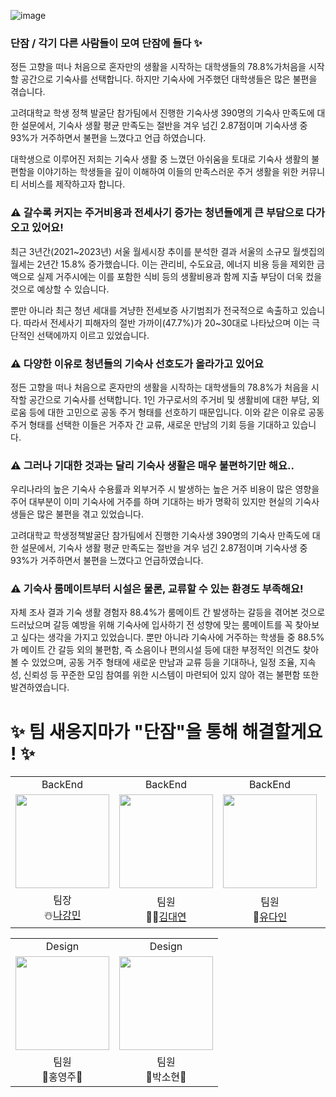 ![image](https://github.com/user-attachments/assets/e5c8aa68-8df6-4d36-b678-5a432a1bbcbd)

### 단잠 / 각기 다른 사람들이 모여 단잠에 들다 ✨

정든 고향을 떠나 처음으로 혼자만의 생활을 시작하는 대학생들의 78.8%가처음을 시작할 공간으로 기숙사를 선택합니다.
하지만 기숙사에 거주했던 대학생들은 많은 불편을 겪습니다.

고려대학교 학생 정책 발굴단 참가팀에서 진행한 기숙사생 390명의 기숙사 만족도에 대한 설문에서,
기숙사 생활 평균 만족도는 절반을 겨우 넘긴 2.87점이며
기숙사생 중 93%가 거주하면서 불편을 느꼈다고 언급 하였습니다.

대학생으로 이루어진 저희는 기숙사 생활 중 느꼈던 아쉬움을 토대로 기숙사 생활의 불편함을 이야기하는 학생들을 깊이 이해하여
이들의 만족스러운 주거 생활을 위한 커뮤니티 서비스를 제작하고자 합니다.

### ⚠️ 갈수록 커지는 주거비용과 전세사기 증가는 청년들에게 큰 부담으로 다가오고 있어요!

최근 3년간(2021~2023년) 서울 월세시장 추이를 분석한 결과 서울의 소규모 월셋집의
월세는 2년간 15.8% 증가했습니다. 이는 관리비, 수도요금, 에너지 비용 등을 제외한
금액으로 실제 거주시에는 이를 포함한 식비 등의 생활비용과 함께 지출 부담이 더욱
컸을 것으로 예상할 수 있습니다.

뿐만 아니라 최근 청년 세대를 겨냥한 전세보증 사기범죄가 전국적으로 속출하고 있습니다. 따라서 전세사기 피해자의 절반 가까이(47.7%)가 20~30대로 나타났으며
이는 극단적인 선택에까지 이르고 있었습니다.

### ⚠️ 다양한 이유로 청년들의 기숙사 선호도가 올라가고 있어요

정든 고향을 떠나 처음으로 혼자만의 생활을 시작하는 대학생들의 78.8%가 처음을 시작할 공간으로 기숙사를 선택합니다.
1인 가구로서의 주거비 및 생활비에 대한 부담, 외로움 등에 대한 고민으로 공동 주거 형태를 선호하기 때문입니다.
이와 같은 이유로 공동 주거 형태를 선택한 이들은 거주자 간 교류, 새로운 만남의 기회 등을 기대하고 있습니다.

### ⚠️ 그러나 기대한 것과는 달리 기숙사 생활은 매우 불편하기만 해요..

우리나라의 높은 기숙사 수용률과 외부거주 시 발생하는 높은 거주 비용이
많은 영향을 주어 대부분이 이미 기숙사에 거주를 하며 기대하는 바가 명확히 있지만
현실의 기숙사생들은 많은 불편을 겪고 있었습니다.

고려대학교 학생정책발굴단 참가팀에서 진행한 기숙사생 390명의
기숙사 만족도에 대한 설문에서, 기숙사 생활 평균 만족도는 절반을 겨우 넘긴 2.87점이며 기숙사생 중 93%가 거주하면서 불편을 느꼈다고 언급하였습니다.

### ⚠️ 기숙사 룸메이트부터 시설은 물론, 교류할 수 있는 환경도 부족해요!

자체 조사 결과 기숙 생활 경험자 88.4%가 룸메이트 간 발생하는 갈등을 겪어본 것으로 드러났으며 갈등 예방을 위해
기숙사에 입사하기 전 성향에 맞는 룸메이트를 꼭 찾아보고 싶다는 생각을 가지고 있었습니다. 뿐만 아니라 기숙사에 거주하는 학생들 중 88.5%가 메이트 간 갈등 외의 불편함, 즉 소음이나 편의시설 등에 대한 부정적인
의견도 찾아볼 수 있었으며,
공동 거주 형태에 새로운 만남과 교류 등을 기대하나, 일정 조율, 지속성, 신뢰성 등 꾸준한 모임 참여를 위한 시스템이 마련되어 있지 않아 겪는 불편함 또한 발견하였습니다.

# ✨ 팀 새옹지마가 "단잠"을 통해 해결할게요 ! ✨

<table align="center">
  <tr>
    <td align="center">BackEnd</td>
    <td align="center">BackEnd</td>
    <td align="center">BackEnd</td>
    <td align="center">BackEnd</td>
  </tr>
  <tr>
    <td>
      <a href="https://github.com/KangminNa">
        <img src="https://github.com/user-attachments/assets/8076dbb0-9a75-4129-8845-f32a70732f75" width="150" style="max-width: 100%;">
      </a>
    </td>
    <td>
      <a href="https://github.com/kim946509">
        <img src="https://github.com/user-attachments/assets/d5a7648e-e897-45af-b987-322f3c4e3027" width="150" style="max-width: 100%;">
      </a>
    </td>
    <td>
      <a href="https://github.com/ryudain05">
        <img src="https://github.com/user-attachments/assets/ab41d266-c6dc-4de5-b3cf-e7c6e169a6a3" width="150" style="max-width: 100%;">
      </a>
    </td>
    <td>
      <a href="https://github.com/ksb-hub">
        <img src="https://github.com/user-attachments/assets/7d52609d-82c1-4d89-92f7-87df65f412de" width="150" style="max-width: 100%;">
      </a>
    </td>
 <tr>
  <tr>
    <td align="center">
      팀장 <br>
      ☃️<a href="https://github.com/KangminNa">나강민</a>
    </td>
    <td align="center">
      팀원 <br>
      🐻‍❄️<a href="https://github.com/kim946509">김대연</a>
    </td>
    <td align="center">
      팀원 <br>
      🐰<a href="https://github.com/ryudain">유다인</a>
    </td>
    <td align="center">
      팀원 <br>
      🐶<a href="https://github.com/ksb-hub">김석범</a>
    </td>
  </tr>
</table>
<table align="center">
  <tr>
    <td align="center">Design</td>
    <td align="center">Design</td>
  </tr>
  <tr>
    <td>
        <img src="https://github.com/user-attachments/assets/80c35c79-1a51-4871-ac8c-9b352ecb5963" width="150" style="max-width: 100%;">
      </a>
    </td>
    <td>
        <img src="https://github.com/user-attachments/assets/7165aac2-1f19-4314-9cbc-77289e5bb2c8" width="150" style="max-width: 100%;">
      </a>
    </td>
  <tr>
    <td align="center">
      팀원 <br>
      🐰홍영주🎨
    </td>
    <td align="center">
      팀원 <br>
      🐰박소현🎨
    </td>
  </tr>
</table>
